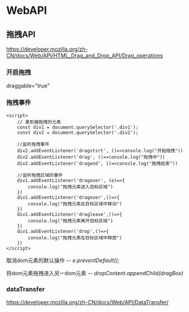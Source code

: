 # WebAPI

## 拖拽API

https://developer.mozilla.org/zh-CN/docs/Web/API/HTML_Drag_and_Drop_API/Drag_operations

### 开启拖拽

draggable="true"	

### 拖拽事件

```
<script>
    // 拿到被拖拽的元素
    const div1 = document.querySelector('.div1');
    const div2 = document.querySelector('.div2');

    //监听拖拽事件
    div2.addEventListener('dragstsrt', ()=>console.log("开始拖拽"))
    div2.addEventListener('drag', ()=>console.log("拖拽中"))
    div2.addEventListener('dragend', ()=>console.log("拖拽结束"))

    //监听拖拽区域的事件
    div1.addEventListener('dragover', (e)=>{
        console.log("拖拽元素进入目标区域")
    })
    div1.addEventListener('dragover',()=>{
        console.log("拖拽元素在目标区域中移动")
    })
    div1.addEventListener('dragleave',()=>{
        console.log("拖拽元素离开目标区域")
    })
    div1.addEventListener('drop',()=>{
        console.log("拖拽元素在目标区域中释放")
    })
</script>
```

取消dom元素的默认操作 -- *e.preventDefault();*

将dom元素拖拽进入另一dom元素 -- *dropContent.appendChild(dragBox)*

### dataTransfer

https://developer.mozilla.org/zh-CN/docs/Web/API/DataTransfer/